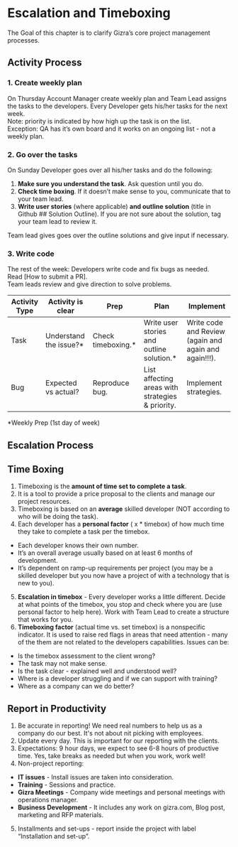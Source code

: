 # Escalation and Timeboxing


The Goal of this chapter is to clarify Gizra’s core project management processes.


## Activity Process


### 1. Create weekly plan

On Thursday Account Manager create weekly plan and Team Lead assigns the tasks to the developers. Every Developer gets his/her tasks for the next week.  
Note: priority is indicated by how high up the task is on the list.  
Exception: QA has it’s own board and it works on an ongoing list - not a weekly plan.


### 2. Go over the tasks

On Sunday Developer goes over all his/her tasks and do the following:
1. **Make sure you understand the task**. Ask question until you do.
2. **Check time boxing**. If it doesn’t make sense to you, communicate that to your team lead. 
3. **Write user stories** (where applicable) **and outline solution** (title in Github ## Solution Outline). If you are not sure about the solution, tag your team lead to review it.

Team lead gives goes over the outline solutions and give input if necessary.

### 3. Write code

The rest of the week:
Developers write code and fix bugs as needed.  
Read [How to submit a PR].  
Team leads review and give direction to solve problems.


| Activity Type | Activity is clear | Prep | Plan | Implement |
| -- | -- | -- | -- | -- |
| Task | Understand the issue?* | Check timeboxing.* | Write user stories and outline solution.* | Write code and Review (again and again and again!!!). |
| Bug | Expected vs actual? | Reproduce bug. | List affecting areas with strategies & priority. | Implement strategies. |

*Weekly Prep (1st day of week)


## Escalation Process



## Time Boxing

1. Timeboxing is the **amount of time set to complete a task**.
2. It is a tool to provide a price proposal to the clients and manage our project resources.
3. Timeboxing is based on an **average** skilled developer (NOT according to who will be doing the task).
4. Each developer has a **personal factor** ( x * timebox) of how much time they take to complete a task per the timebox.
  * Each developer knows their own number.
  * It’s an overall average usually based on at least 6 months of development. 
  * It’s dependent on ramp-up requirements per project (you may be a skilled developer but you now have a project of with a technology that is new to you).

5. **Escalation in timebox** - Every developer works a little different.  Decide at what points of the timebox, you stop and check where you are (use personal factor to help here). Work with Team Lead to create a structure that works for you.
6. **Timeboxing factor** (actual time vs. set timebox) is a nonspecific indicator. It is used to raise red flags in areas that need attention - many of the them are not related to the developers capabilities. Issues can be:
  * Is the timebox assessment to the client wrong?
  * The task may not make sense.
  * Is the task clear - explained well and understood well?
  * Where is a developer struggling and if we can support with training?
  * Where as a company can we do better?


## Report in Productivity

1. Be accurate in reporting! We need real numbers to help us as a company do our best. It's not about nit picking with employees.
2. Update every day. This is important for our reporting with the clients.
3. Expectations: 9 hour days, we expect to see 6-8 hours of productive time. Yes, take breaks as needed but when you work, work well!
4. Non-project reporting:
  * **IT issues** - Install issues are taken into consideration.
  * **Training** - Sessions and practice.
  * **Gizra Meetings** - Company wide meetings and personal meetings with operations manager.
  * **Business Development** -  It includes any work on gizra.com, Blog post, marketing and RFP materials.
5. Installments and set-ups - report inside the project with label “Installation and set-up”.








